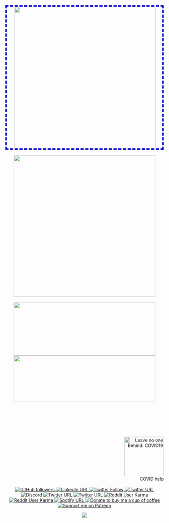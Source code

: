 <!--
**tanujp99/tanujp99** is a ✨ _special_ ✨ repository because its `README.md` (this file) appears on your GitHub profile.

Here are some ideas to get you started:

- 🔭 I’m currently working on ...
- 🌱 I’m currently learning ...
- 👯 I’m looking to collaborate on ...
- 🤔 I’m looking for help with ...
- 💬 Ask me about ...
- 📫 How to reach me: ...
- 😄 Pronouns: ...
- ⚡ Fun fact: ...
-->

<div align="center" div style="border:5px dashed #0000cc;padding-left:4px">
<img align="center" width=450 src="https://readme-typing-svg.herokuapp.com?color=%232FDE98&size=22&center=true&vCenter=true&width=450&lines=Code+%26+Coffee+is+Bliss">
<!--   orange:#FFB86C blue: #8BE9FD green: #2FDE98 -->
</div>

<br>

<div align="center">
  <img align="center" width=450 src="https://github-profile-trophy.vercel.app/?username=tanujp99&rank=SECRET,SSS,SS,S,AAA,AA,A,B&theme=apprentice&column=3&margin-w=32&margin-h=15&no-bg=false&no-frame=true"/>
</div>

<br>

<div align="center">
  <img height=170 width=450 align="center" src="https://github-readme-stats.vercel.app/api?username=tanujp99&theme=calm&count_private=true&include_all_commits=true&&disable_animations=false&show_icons=false&hide=issues,contribs,stars&hide_border=true&border_radius=12" />

  <img height=145 width=450 align="center" src="https://github-readme-stats.vercel.app/api/top-langs/?username=tanujp99&theme=calm&layout=compact&hide_border=true&langs_count=6&border_radius=12" />
</div>

<br><br><br><br><br>

<div align="right">
<a href="https://indiafightscorona.giveindia.org">
<img width="125" src="https://d2wvdrxmr8p0wf.cloudfront.net/static/giveindia.svg" alt="Leave no one Behind: COVID19" />
</a>
<br margin="0">
COVID help
</div>

<br>

<div align="center">
<!-- style: plastic, flat, flat-square, for-the-bagde, social -->
<!-- example: <img alt="GitHub followers" src="https://img.shields.io/github/followers/tanujp99?color=white&label=Github&logo=github&logoColor=white&style=flat-square"> -->
<!--   Github -->
  <a href="https://github.com/tanujp99" target="blank"> <img alt="GitHub followers" src="https://img.shields.io/github/followers/tanujp99?label=Github&style=social"> </a>
<!--   LinkedIn -->
  <a href="https://www.linkedin.com/in/tanujp/" target="blank"> <img alt="LinkedIn URL" src="https://img.shields.io/twitter/url?label=LinkedIn&logo=linkedin&style=social&url=https%3A%2F%2Fwww.linkedin.com%2Fin%2Ftanujp%2F"> </a>
<!--   Twitter -->
  <a href="https://twitter.com/tanujp99" target="blank"> <img alt="Twitter Follow" src="https://img.shields.io/twitter/follow/tanujp99?label=Twitter&style=social"> </a>
<!--   Instagram -->
  <a href="https://instagram.com/tanujp99" target="blank"> <img alt="Twitter URL" src="https://img.shields.io/twitter/url?label=instagram&logo=instagram&style=social&url=https%3A%2F%2Finstagram.com%2Ftanujp99"> </a>
  <a href="" target="blank">  </a>
<!--   Discord -->
  <a> <img alt="Discord" src="https://img.shields.io/twitter/url?label=CarmineCrown%236263&logo=discord&style=social&url=https%3A%2F%2Fwww.linkedin.com%2Fin%2Ftanujp%2F"> </a>
<!--   Twitch -->
<!--   <a href="https://www.twitch.tv/CarmineCrown" target="blank"> <img alt="Twitch Status" src="https://img.shields.io/twitch/status/CarmineCrown?style=social"> </a> -->
<!--   Xbox -->
  <a href="http://live.xbox.com/Profile?Gamertag=%3CCarmineCrown%3E" target="blank"> <img alt="Twitter URL" src="https://img.shields.io/twitter/url?label=Xbox&logo=xbox&style=social&url=http%3A%2F%2Flive.xbox.com%2FProfile%3FGamertag%3D%253CCarmineCrown%253E"> </a>
<!--   Steam -->
  <a href="http://steamcommunity.com/id/tanujp/" target="blank"> <img alt="Twitter URL" src="https://img.shields.io/twitter/url?label=steam&logo=steam&style=social&url=http%3A%2F%2Fsteamcommunity.com%2Fid%2Ftanujp%2F"> </a>
<!--   Reddit -->
  <a href="https://www.reddit.com/user/CarmineCrown" target="blank"> <img alt="Reddit User Karma" src="https://img.shields.io/reddit/user-karma/combined/carminecrown?label=%E2%80%8Eu%2Fcarminecrown&style=social"> </a>
  <a href="https://www.reddit.com/user/tanujp" target="blank"> <img alt="Reddit User Karma" src="https://img.shields.io/reddit/user-karma/combined/tanujp?label=%E2%80%8F%E2%80%8F%E2%80%8E%20%E2%80%8Eu%2Ftanujp&style=social"> </a>
  <!--   Spotify -->
  <a href="https://open.spotify.com/user/kpp010?si=VB36HuQZQ8-qG0p5Eyu3Lg" target="blank"> <img alt="Spotify URL" src="https://img.shields.io/twitter/url?label=spotify&logo=spotify&style=social&url=https%3A%2F%2Fopen.spotify.com%2Fuser%2Fkpp010%3Fsi%3DVB36HuQZQ8-qG0p5Eyu3Lg"> </a>
<!--   Paypal -->
  <a href="https://paypal.me/ptanuj" target="blank"> <img alt="Donate to buy me a cup of coffee" src="https://img.shields.io/twitter/url?label=paypal&logo=paypal&style=social&url=https%3A%2F%2Fpaypal.me%2Ftanujp99"> </a>
<!--   Patreon -->
  <a href="https://patreon.com/user?0=u&1=%3D&2=6&3=7&4=8&5=2&6=1&7=0&8=1&9=4&utm_medium=social&utm_source=twitter&utm_campaign=creatorshare" target="blank"> <img alt="Support me on Patreon" src="https://img.shields.io/twitter/url?label=patreon&logo=patreon&style=social&url=https%3A%2F%2Fpatreon.com%2Fuser%3F0%3Du%261%3D%253D%262%3D6%263%3D7%264%3D8%265%3D2%266%3D1%267%3D0%268%3D1%269%3D4%26utm_medium%3Dsocial%26utm_source%3Dtwitter%26utm_campaign%3Dcreatorshare"> </a>
  
  ![](https://komarev.com/ghpvc/?username=tanujp99&color=487260&style=flat&label=Profile+Visits)
  
  </div>
